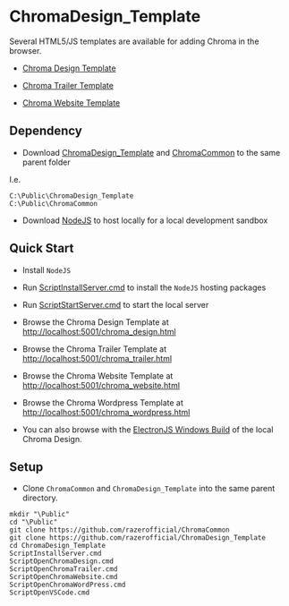 # ChromaDesign_Template

Several HTML5/JS templates are available for adding Chroma in the browser.

* [Chroma Design Template](chroma_design.html)

* [Chroma Trailer Template](chroma_trailer.html)

* [Chroma Website Template](chroma_website.html)

## Dependency

* Download [ChromaDesign_Template](https://github.com/razerofficial/ChromaDesign_Template) and [ChromaCommon](https://github.com/razerofficial/ChromaCommon) to the same parent folder

I.e.

```
C:\Public\ChromaDesign_Template
C:\Public\ChromaCommon
```

* Download [NodeJS](https://nodejs.org/) to host locally for a local development sandbox

## Quick Start

* Install `NodeJS`

* Run [ScriptInstallServer.cmd](ScriptInstallServer.cmd) to install the `NodeJS` hosting packages

* Run [ScriptStartServer.cmd](ScriptStartServer.cmd) to start the local server

* Browse the Chroma Design Template at [http://localhost:5001/chroma_design.html](http://localhost:5001/chroma_design.html)

* Browse the Chroma Trailer Template at [http://localhost:5001/chroma_trailer.html](http://localhost:5001/chroma_trailer.html)

* Browse the Chroma Website Template at [http://localhost:5001/chroma_website.html](http://localhost:5001/chroma_website.html)

* Browse the Chroma Wordpress Template at [http://localhost:5001/chroma_wordpress.html](http://localhost:5001/chroma_wordpress.html)

* You can also browse with the [ElectronJS Windows Build](https://github.com/tgraupmann/EJS_ChromaEditor/releases/tag/0.1) of the local Chroma Design.

## Setup

* Clone `ChromaCommon` and `ChromaDesign_Template` into the same parent directory.

```
mkdir "\Public"
cd "\Public"
git clone https://github.com/razerofficial/ChromaCommon
git clone https://github.com/razerofficial/ChromaDesign_Template
cd ChromaDesign_Template
ScriptInstallServer.cmd
ScriptOpenChromaDesign.cmd
ScriptOpenChromaTrailer.cmd
ScriptOpenChromaWebsite.cmd
ScriptOpenChromaWordPress.cmd
ScriptOpenVSCode.cmd
```
